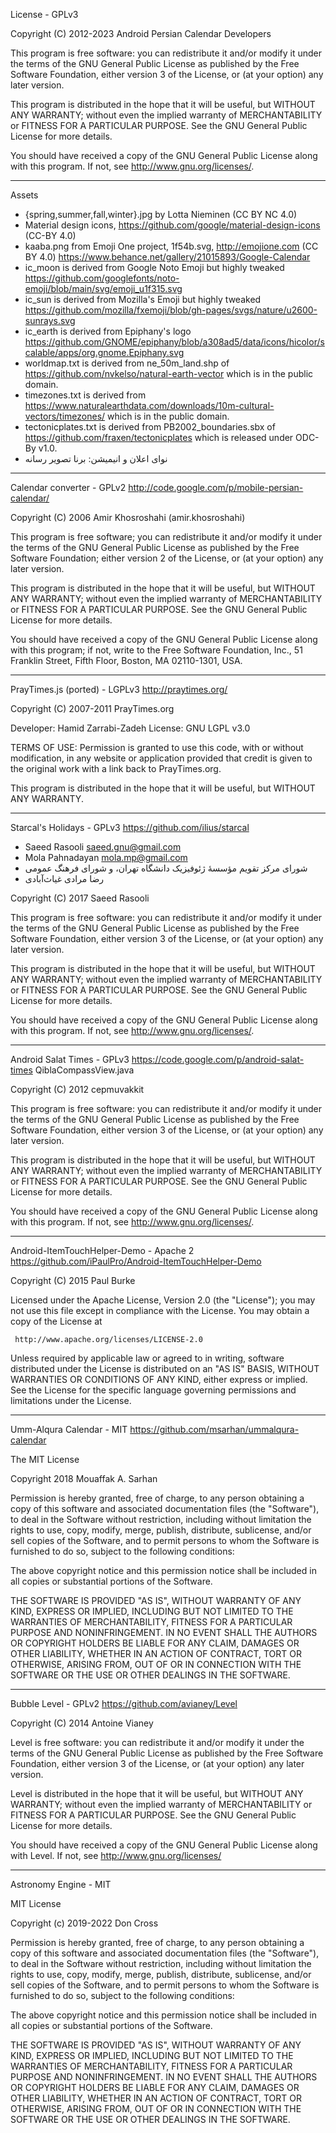 License - GPLv3

Copyright (C) 2012-2023  Android Persian Calendar Developers

This program is free software: you can redistribute it and/or modify
it under the terms of the GNU General Public License as published by
the Free Software Foundation, either version 3 of the License, or
(at your option) any later version.

This program is distributed in the hope that it will be useful,
but WITHOUT ANY WARRANTY; without even the implied warranty of
MERCHANTABILITY or FITNESS FOR A PARTICULAR PURPOSE.  See the
GNU General Public License for more details.

You should have received a copy of the GNU General Public License
along with this program.  If not, see http://www.gnu.org/licenses/.

----
Assets
* {spring,summer,fall,winter}.jpg by Lotta Nieminen (CC BY NC 4.0)
* Material design icons, https://github.com/google/material-design-icons (CC-BY 4.0)
* kaaba.png from Emoji One project, 1f54b.svg, http://emojione.com (CC BY 4.0)
  https://www.behance.net/gallery/21015893/Google-Calendar
* ic_moon is derived from Google Noto Emoji but highly tweaked
  https://github.com/googlefonts/noto-emoji/blob/main/svg/emoji_u1f315.svg
* ic_sun is derived from Mozilla's Emoji but highly tweaked
  https://github.com/mozilla/fxemoji/blob/gh-pages/svgs/nature/u2600-sunrays.svg
* ic_earth is derived from Epiphany's logo
  https://github.com/GNOME/epiphany/blob/a308ad5/data/icons/hicolor/scalable/apps/org.gnome.Epiphany.svg
* worldmap.txt is derived from ne_50m_land.shp of https://github.com/nvkelso/natural-earth-vector
  which is in the public domain.
* timezones.txt is derived from https://www.naturalearthdata.com/downloads/10m-cultural-vectors/timezones/
  which is in the public domain.
* tectonicplates.txt is derived from PB2002_boundaries.sbx of https://github.com/fraxen/tectonicplates
  which is released under ODC-By v1.0.
* نوای اعلان و انیمیشن: برنا تصویر رسانه

----
Calendar converter - GPLv2
http://code.google.com/p/mobile-persian-calendar/

  Copyright (C) 2006  Amir Khosroshahi (amir.khosroshahi)

  This program is free software; you can redistribute it and/or
  modify it under the terms of the GNU General Public License
  as published by the Free Software Foundation; either version 2
  of the License, or (at your option) any later version.

  This program is distributed in the hope that it will be useful,
  but WITHOUT ANY WARRANTY; without even the implied warranty of
  MERCHANTABILITY or FITNESS FOR A PARTICULAR PURPOSE.  See the
  GNU General Public License for more details.

  You should have received a copy of the GNU General Public License
  along with this program; if not, write to the Free Software
  Foundation, Inc., 51 Franklin Street, Fifth Floor, Boston, MA  02110-1301, USA.

----
PrayTimes.js (ported) - LGPLv3
http://praytimes.org/

  Copyright (C) 2007-2011 PrayTimes.org

  Developer: Hamid Zarrabi-Zadeh
  License: GNU LGPL v3.0

  TERMS OF USE:
    Permission is granted to use this code, with or
    without modification, in any website or application
    provided that credit is given to the original work
    with a link back to PrayTimes.org.

  This program is distributed in the hope that it will
  be useful, but WITHOUT ANY WARRANTY.

----
Starcal's Holidays - GPLv3
https://github.com/ilius/starcal

  * Saeed Rasooli <saeed.gnu@gmail.com>
  * Mola Pahnadayan <mola.mp@gmail.com>
  * شورای مرکز تقویم مؤسسهٔ ژئوفیزیک دانشگاه تهران، و شورای فرهنگ عمومی
  * رضا مرادی غیاث‌آبادی

  Copyright (C) 2017  Saeed Rasooli

  This program is free software: you can redistribute it and/or modify
  it under the terms of the GNU General Public License as published by
  the Free Software Foundation, either version 3 of the License, or
  (at your option) any later version.

  This program is distributed in the hope that it will be useful,
  but WITHOUT ANY WARRANTY; without even the implied warranty of
  MERCHANTABILITY or FITNESS FOR A PARTICULAR PURPOSE.  See the
  GNU General Public License for more details.

  You should have received a copy of the GNU General Public License
  along with this program.  If not, see <http://www.gnu.org/licenses/>.

----
Android Salat Times - GPLv3
https://code.google.com/p/android-salat-times
QiblaCompassView.java

  Copyright (C) 2012  cepmuvakkit

  This program is free software: you can redistribute it and/or modify
  it under the terms of the GNU General Public License as published by
  the Free Software Foundation, either version 3 of the License, or
  (at your option) any later version.

  This program is distributed in the hope that it will be useful,
  but WITHOUT ANY WARRANTY; without even the implied warranty of
  MERCHANTABILITY or FITNESS FOR A PARTICULAR PURPOSE.  See the
  GNU General Public License for more details.

  You should have received a copy of the GNU General Public License
  along with this program.  If not, see <http://www.gnu.org/licenses/>.

----
Android-ItemTouchHelper-Demo - Apache 2
https://github.com/iPaulPro/Android-ItemTouchHelper-Demo

  Copyright (C) 2015 Paul Burke

  Licensed under the Apache License, Version 2.0 (the "License");
  you may not use this file except in compliance with the License.
  You may obtain a copy of the License at

     http://www.apache.org/licenses/LICENSE-2.0

  Unless required by applicable law or agreed to in writing, software
  distributed under the License is distributed on an "AS IS" BASIS,
  WITHOUT WARRANTIES OR CONDITIONS OF ANY KIND, either express or implied.
  See the License for the specific language governing permissions and
  limitations under the License.

----
Umm-Alqura Calendar - MIT
https://github.com/msarhan/ummalqura-calendar

  The MIT License

  Copyright 2018 Mouaffak A. Sarhan

  Permission is hereby granted, free of charge, to any person obtaining a copy
  of this software and associated documentation files (the "Software"), to deal
  in the Software without restriction, including without limitation the rights
  to use, copy, modify, merge, publish, distribute, sublicense, and/or sell
  copies of the Software, and to permit persons to whom the Software is
  furnished to do so, subject to the following conditions:

  The above copyright notice and this permission notice shall be included in
  all copies or substantial portions of the Software.

  THE SOFTWARE IS PROVIDED "AS IS", WITHOUT WARRANTY OF ANY KIND, EXPRESS OR
  IMPLIED, INCLUDING BUT NOT LIMITED TO THE WARRANTIES OF MERCHANTABILITY,
  FITNESS FOR A PARTICULAR PURPOSE AND NONINFRINGEMENT. IN NO EVENT SHALL THE
  AUTHORS OR COPYRIGHT HOLDERS BE LIABLE FOR ANY CLAIM, DAMAGES OR OTHER
  LIABILITY, WHETHER IN AN ACTION OF CONTRACT, TORT OR OTHERWISE, ARISING FROM,
  OUT OF OR IN CONNECTION WITH THE SOFTWARE OR THE USE OR OTHER DEALINGS IN
  THE SOFTWARE.

----
Bubble Level - GPLv2
https://github.com/avianey/Level

  Copyright (C) 2014 Antoine Vianey

  Level is free software: you can redistribute it and/or modify
  it under the terms of the GNU General Public License as published by
  the Free Software Foundation, either version 3 of the License, or
  (at your option) any later version.

  Level is distributed in the hope that it will be useful,
  but WITHOUT ANY WARRANTY; without even the implied warranty of
  MERCHANTABILITY or FITNESS FOR A PARTICULAR PURPOSE.  See the
  GNU General Public License for more details.

  You should have received a copy of the GNU General Public License
  along with Level. If not, see <http://www.gnu.org/licenses/>

----
Astronomy Engine - MIT

MIT License

  Copyright (c) 2019-2022 Don Cross

  Permission is hereby granted, free of charge, to any person obtaining a copy
  of this software and associated documentation files (the "Software"), to deal
  in the Software without restriction, including without limitation the rights
  to use, copy, modify, merge, publish, distribute, sublicense, and/or sell
  copies of the Software, and to permit persons to whom the Software is
  furnished to do so, subject to the following conditions:

  The above copyright notice and this permission notice shall be included in all
  copies or substantial portions of the Software.

  THE SOFTWARE IS PROVIDED "AS IS", WITHOUT WARRANTY OF ANY KIND, EXPRESS OR
  IMPLIED, INCLUDING BUT NOT LIMITED TO THE WARRANTIES OF MERCHANTABILITY,
  FITNESS FOR A PARTICULAR PURPOSE AND NONINFRINGEMENT. IN NO EVENT SHALL THE
  AUTHORS OR COPYRIGHT HOLDERS BE LIABLE FOR ANY CLAIM, DAMAGES OR OTHER
  LIABILITY, WHETHER IN AN ACTION OF CONTRACT, TORT OR OTHERWISE, ARISING FROM,
  OUT OF OR IN CONNECTION WITH THE SOFTWARE OR THE USE OR OTHER DEALINGS IN THE
  SOFTWARE.
